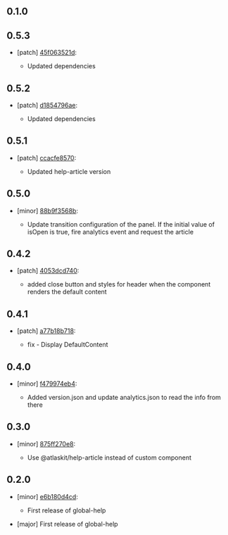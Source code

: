 ## 0.1.0

## 0.5.3
- [patch] [45f063521d](https://bitbucket.org/atlassian/atlaskit-mk-2/commits/45f063521d):

  - Updated dependencies

## 0.5.2
- [patch] [d1854796ae](https://bitbucket.org/atlassian/atlaskit-mk-2/commits/d1854796ae):

  - Updated dependencies

## 0.5.1
- [patch] [ccacfe8570](https://bitbucket.org/atlassian/atlaskit-mk-2/commits/ccacfe8570):

  - Updated help-article version

## 0.5.0
- [minor] [88b9f3568b](https://bitbucket.org/atlassian/atlaskit-mk-2/commits/88b9f3568b):

  - Update transition configuration of the panel. If the initial value of isOpen is true, fire analytics event and request the article

## 0.4.2
- [patch] [4053dcd740](https://bitbucket.org/atlassian/atlaskit-mk-2/commits/4053dcd740):

  - added close button and styles for header when the component renders the default content

## 0.4.1
- [patch] [a77b18b718](https://bitbucket.org/atlassian/atlaskit-mk-2/commits/a77b18b718):

  - fix - Display DefaultContent

## 0.4.0
- [minor] [f479974eb4](https://bitbucket.org/atlassian/atlaskit-mk-2/commits/f479974eb4):

  - Added version.json and update analytics.json to read the info from there

## 0.3.0
- [minor] [875ff270e8](https://bitbucket.org/atlassian/atlaskit-mk-2/commits/875ff270e8):

  - Use @atlaskit/help-article instead of custom component

## 0.2.0
- [minor] [e6b180d4cd](https://bitbucket.org/atlassian/atlaskit-mk-2/commits/e6b180d4cd):

  - First release of global-help
- [major] First release of global-help
